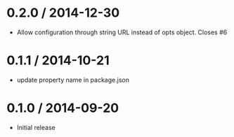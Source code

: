 
0.2.0 / 2014-12-30
==================

 * Allow configuration through string URL instead of opts object. Closes #6

0.1.1 / 2014-10-21
==================

 * update property name in package.json

0.1.0 / 2014-09-20
==================

 * Initial release
